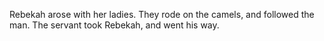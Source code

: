 Rebekah arose with her ladies. They rode on the camels, and followed the man. The servant took Rebekah, and went his way.